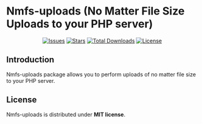 # Nmfs-uploads (No Matter File Size Uploads to your PHP server)

<p align="center">
<a href="https://github.com/undjike/nmfs-uploads/issues"><img src="https://img.shields.io/github/issues/undjike/nmfs-uploads" alt="Issues"></a>
<a href="https://github.com/undjike/nmfs-uploads"><img src="https://img.shields.io/github/stars/undjike/nmfs-uploads?color=purple" alt="Stars"></a>
<a href="https://github.com/undjike/nmfs-uploads"><img src="https://poser.pugx.org/undjike/nmfs-uploads/downloads" alt="Total Downloads"></a>
<a href="https://github.com/undjike/nmfs-uploads"><img src="https://poser.pugx.org/undjike/nmfs-uploads/license" alt="License"></a>
</p>

## Introduction

Nmfs-uploads package allows you to perform uploads of no matter file size to your PHP server.

## License

Nmfs-uploads is distributed under **MIT license**.
